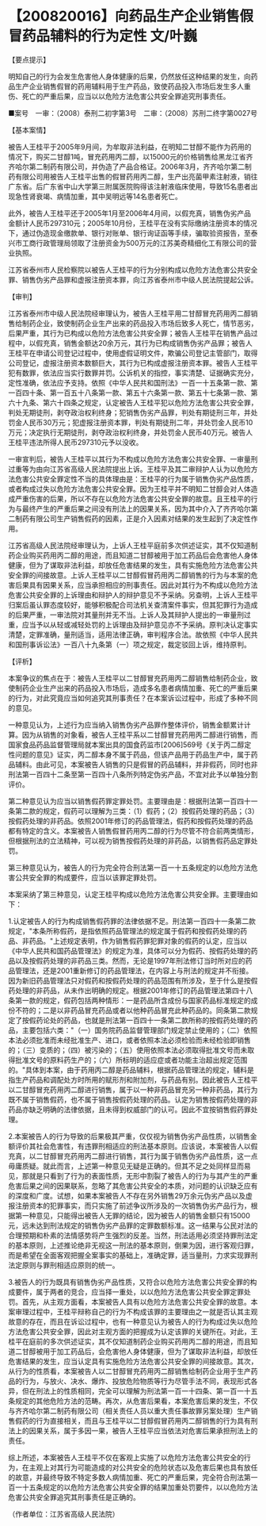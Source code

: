 # 【200820016】向药品生产企业销售假冒药品辅料的行为定性 文/叶巍

【要点提示】

明知自己的行为会发生危害他人身体健康的后果，仍然放任这种结果的发生，向药品生产企业销售假冒的药用辅料用于生产药品，致使药品投入市场后发生多人重伤、死亡的严重后果，应当以以危险方法危害公共安全罪追究刑事责任。

■案号　一审：（2008）泰刑二初字第3号　二审：（2008）苏刑二终字第0027号

【基本案情】

被告人王桂平于2005年9月间，为牟取非法利益，在明知二甘醇不能作为药用的情况下，购买二甘醇1吨，冒充药用丙二醇，以15000元的价格销售给黑龙江省齐齐哈尔第二制药有限公司，并伪造了产品合格证。2006年3月，齐齐哈尔第二制药有限公司用被告人王桂平出售的假冒药用丙二醇，生产出亮菌甲素注射液，销往广东省。后广东省中山大学第三附属医院购得该注射液临床使用，导致15名患者出现急性肾衰竭、病情加重，其中吴明远等14名患者死亡。

此外，被告人王桂平还于2005年1月至2006年4月间，以假充真，销售伪劣产品金额计人民币297310元；2005年10月份，王桂平在没有实际缴纳注册资本的情况下，通过伪造现金缴款单、银行对账单、银行询证函等手续，骗取验资报告，至泰兴市工商行政管理局领取了注册资金为500万元的江苏美奇精细化工有限公司的营业执照。

江苏省泰州市人民检察院以被告人王桂平的行为分别构成以危险方法危害公共安全罪、销售伪劣产品罪和虚报注册资本罪，向江苏省泰州市中级人民法院提起公诉。

【审判】

江苏省泰州市中级人民法院经审理认为，被告人王桂平用二甘醇冒充药用丙二醇销售给制药企业，致使制药企业生产出来的药品投入市场后致多人死亡，情节恶劣，后果严重，其行为已构成以危险方法危害公共安全罪；被告人王桂平在销售产品过程中，以假充真，销售金额达20余万元，其行为已构成销售伪劣产品罪；被告人王桂平在申请公司登记过程中，使用虚假证明文件，欺骗公司登记主管部门，取得公司登记，虚报注册资本数额巨大，其行为已构成虚报注册资本罪。被告人王桂平犯有数罪，依法应当实行数罪并罚。公诉机关的指控，事实清楚、证据确实充分，定性准确，依法应予支持。依照《中华人民共和国刑法》一百一十五条第一款、第一百四十条、第一百五十八条第一款、第五十六条第一款、第五十七条第一款、第六十九条、第六十四条之规定，认定被告人王桂平犯以危险方法危害公共安全罪，判处无期徒刑，剥夺政治权利终身；犯销售伪劣产品罪，判处有期徒刑三年，并处罚金人民币30万元；犯虚报注册资本罪，判处有期徒刑二年，并处罚金人民币10万元；决定执行无期徒刑，剥夺政治权利终身，并处罚金人民币40万元。被告人王桂平违法所得人民币297310元予以没收。

一审宣判后，被告人王桂平以其行为不构成以危险方法危害公共安全罪、一审量刑过重等为由向江苏省高级人民法院提出上诉。王桂平及其二审辩护人认为以危险方法危害公共安全罪定性不当的具体理由是：王桂平的行为属于销售伪劣产品性质，或者构成过失以危险方法危害公共安全罪。因为王桂平并不明知二甘醇会对人体造成严重伤害的后果，所以不存在以危险方法危害公共安全罪的故意。且王桂平的行为与最终产生的严重后果之间没有刑法上的因果关系，因为其中介入了齐齐哈尔第二制药有限公司生产销售假药的因素，正是介入因素对结果的发生起到了决定性作用。

江苏省高级人民法院经审理认为，上诉人王桂平庭前多次供述证实，其不仅知道制药企业购买药用丙二醇的用途，而且知道二甘醇被用于加工药品后会危害他人身体健康，但为了谋取非法利益，却放任危害结果的发生，具有实施危险方法危害公共安全罪的间接故意。上诉人王桂平以二甘醇假冒药用丙二醇销售的行为与本案的危害后果具有因果关系，应当承担相应的刑事责任。因此对其行为不构成以危险方法危害公共安全罪的上诉理由和辩护人的辩护意见不予采纳。另查明，上诉人王桂平归案后虽认罪态度较好，能够积极配合司法机关查清案件事实，但其犯罪行为造成的后果严重，一审法院对其量刑并无不当。上诉人及其辩护人提出的一审量刑过重，应当予以从轻或减轻处罚的上诉理由及辩护意见亦不予采纳。原判决认定事实清楚，定罪准确，量刑适当，适用法律正确，审判程序合法。故依照《中华人民共和国刑事诉讼法》一百八十九条第（一）项之规定，裁定驳回上诉，维持原判。

【评析】

本案争议的焦点在于：被告人王桂平以二甘醇冒充药用丙二醇销售给制药企业，致使制药企业生产出来的药品投入市场后，造成多名患者病情加重、死亡的严重后果的行为，对此究竟应当如何追究其刑事责任？在本案诉讼过程中，形成了多种不同的意见。

一种意见认为，上述行为应当纳入销售伪劣产品罪作整体评价，销售金额累计计算。因为从销售的对象看，被告人王桂平系以二甘醇冒充药用丙二醇进行销售，而国家食品药品监督管理局就本案出具的国食药监市\[2006\]569号《关于丙二醇定性问题的意见》证实，丙二醇本身不属于药品，但该产品用于药品生产中，属于药品辅料。由此可见，本案被告人销售的只是假冒的药品辅料，并非假药，同时也非刑法第一百四十二条至第一百四十八条所列特定伪劣产品，不宜对此予以单独分割评价。

第二种意见认为应当以销售假药罪定罪处罚。主要理由是：根据刑法第一百四十一条第二款的规定，假药可以理解为三类：（1）假药；（2）按假药处理的药品；（3）按假药处理的非药品。依照2001年修订的药品管理法，假药和按假药处理的药品都有特定的含义。本案被告人销售假冒药用丙二醇的行为尽管不符合前两类情形，但根据刑法的立法精神，可以视为销售按假药处理的非药品，以销售假药品定罪处罚。

第三种意见认为，被告人的行为完全符合刑法第一百一十五条规定的以危险方法危害公共安全罪的构成要件，应当以该罪定罪处罚。

本案采纳了第三种意见，认定王桂平构成以危险方法危害公共安全罪。主要理由如下：

1.认定被告人的行为构成销售假药罪的法律依据不足。刑法第一百四十一条第二款规定，"本条所称假药，是指依照药品管理法的规定属于假药和按假药处理的药品、非药品。"上述规定表明，作为销售假药罪犯罪对象的假药的认定，应当以《中华人民共和国药品管理法》的规定为准，具体可以分为假药、按假药处理的药品以及按假药处理的非药品三类。然而，无论是1997年刑法修订当时所对应的药品管理法，还是2001重新修订的药品管理法，在内容上与刑法的规定并不衔接。因为新旧药品管理法只对假药和按假药处理的药品范围有所涉及，至于什么是按假药处理的非药品，从未作出明确的规定。根据2001年修订的药品管理法第四十八条第一款的规定，假药包括两种情形：一是药品所含成份与国家药品标准规定的成份不符的；二是以非药品冒充药品或者以他种药品冒充此种药品的。同条第二款规定了按假药论处的药品，也就是刑法第一百四十一条第二款所称的按假药处理的药品，主要包括六类："（一）国务院药品监督管理部门规定禁止使用的；（二）依照本法必须批准而未经批准生产、进口，或者依照本法必须检验而未经检验即销售的；（三）变质的；（四）被污染的；（五）使用依照本法必须取得批准文号而未取得批准文号的原料药生产的；（六）所标明的适应症或者功能主治超出规定范围的。"具体到本案，由于药用丙二醇是药品辅料，根据药品管理法的规定，辅料是指生产药品和调配处方时所用的赋形剂和附加剂，与药品有别。因此被告人王桂平以二甘醇冒充药用丙二醇进行销售，属于以一种非药品冒充另一种非药品，其行为既不属于销售假药，也不属于销售按假药处理的药品。认定为销售按假药处理的非药品亦缺乏明确的法律依据，且未得到权威部门的认可。因此不宜按销售假药罪处理。

2.本案被告人的行为导致的后果极其严重，仅仅视为销售伪劣产品性质，以销售金额评价其社会危害性，有违罪刑相适应的刑法基本原则。应该说，本案被告人以假充真，以二甘醇冒充药用丙二醇进行销售，其行为属于销售伪劣产品性质，这一点毋庸质疑。就此而言，上述第一种意见无疑是正确的。但其不足之处同样显而易见，那就是只看到了行为的表面性质，无形中割裂了被告人的行为与其产生的严重危害后果之间的因果联系，忽略了其危害公共安全的本质，对问题的认识缺乏应有的深度和广度。试想，如果本案被告人不存在另外销售29万余元伪劣产品以及虚报注册资本的犯罪事实，而只实施了前述争议所涉及的一次销售伪劣产品行为，根据第一种意见，只能得出被告人无罪的结论，因为被告人的销售金额只有15000元，远未达到刑法规定的销售伪劣产品罪的定罪数额标准。这一结果与公民对法的合理预期和朴素的法情感势将产生强烈的反差。当然，刑法适用必须坚持罪刑法定的基本原则，上述推论绝非无视这一刑法的基本原则，倒果为因，进行客观归罪，而是希望在全面客观把握全案事实的基础上，准确定罪，适当量刑，力求实现罪刑法定原则与罪刑相适应原则的统一。

3.被告人的行为既具有销售伪劣产品性质，又符合以危险方法危害公共安全罪的构成要件，属于两者的竞合，应当择一重处，以以危险方法危害公共安全罪定罪处罚。首先，从主观方面看，本案被告人具有以危险方法危害公共安全罪的故意。本案审理过程中，王桂平辩称自己的行为不构成该罪的主要理由之一就是否认其主观故意的存在，而且在诉讼过程中，也有一种意见认为被告人的行为构成过失以危险方法危害公共安全罪，因此对主观方面的把握成为认定该罪的关键所在。对此，王桂平在庭前的多次供述证实，其不仅知道制药企业购买药用丙二醇的用途，而且知道二甘醇被用于加工药品后，会危害他人身体健康，但为了谋取非法利益，却放任危害结果的发生，应当认定具有实施危险方法危害公共安全罪的间接故意。其次，从行为的性质看，本案被告人以二甘醇冒充药用丙二醇销售给制药企业用于生产药品的行为，与放火、决水、爆炸、投放危险物质等行为尽管手法不同，表现形式各异，但在刑法上的性质相同，完全可以理解为刑法第一百一十四条、第一百一十五条规定的其他危险方法的范畴。再次，从危害后果看，本案危害后果的发生，不仅与齐齐哈尔第二制药有限公司（相关责任人员以重大责任事故罪另案处理）生产销售假药的行为直接相关，而且与王桂平以二甘醇假冒药用丙二醇销售的行为具有刑法上的因果关系，属于多因一果，被告人王桂平应当依法对危害后果承担刑法上的责任。

综上所述，本案被告人王桂平不仅在客观上实施了以危险方法危害公共安全的行为，在主观上对其行为可能造成的对公共安全的危险状态以及危害后果也具有放任的故意，并最终导致不特定多数人病情加重、死亡的严重后果，完全符合刑法第一百一十五条规定的以危险方法危害公共安全罪的结果加重处罚要件，以以危险方法危害公共安全罪追究其刑事责任是正确的。

（作者单位：江苏省高级人民法院）